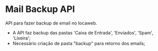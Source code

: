 # Mail Backup API
API para fazer backup de email no locaweb. 
- A API faz backup das pastas 'Caixa de Entrada', 'Enviados', 'Spam', 'Lixeira';
- Necessário criação de pasta "backup" para retorno dos emails;
